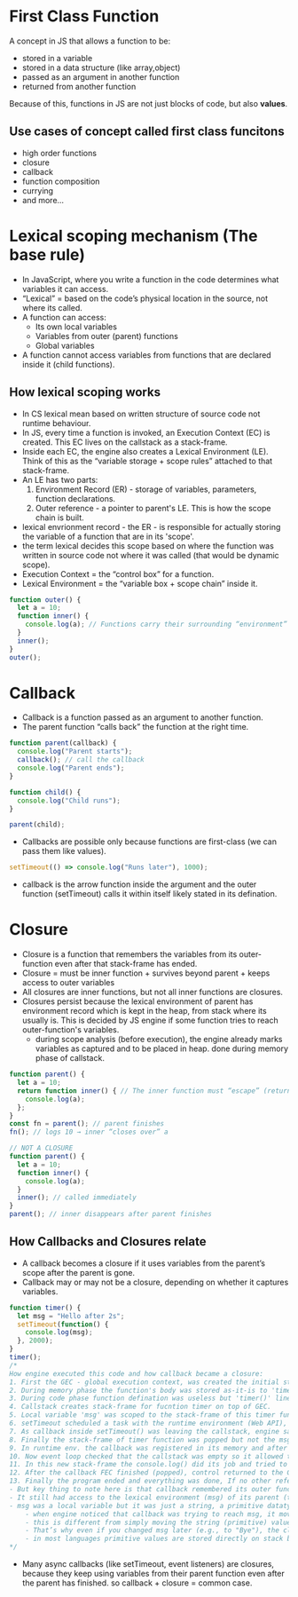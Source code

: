 # First Class Function
A concept in JS that allows a function to be:
- stored in a variable
- stored in a data structure (like array,object)
- passed as an argument in another function
- returned from another function

Because of this, functions in JS are not just blocks of code, but also **values**.

## Use cases of concept called first class funcitons
- high order functions
- closure
- callback
- function composition
- currying
- and more...

# Lexical scoping mechanism (The base rule)
- In JavaScript, where you write a function in the code determines what variables it can access.
- “Lexical” = based on the code’s physical location in the source, not where its called.
- A function can access:
    - Its own local variables
    - Variables from outer (parent) functions
    - Global variables
- A function cannot access variables from functions that are declared inside it (child functions).

## How lexical scoping works
- In CS lexical mean based on written structure of source code not runtime behaviour.
- In JS, every time a function is invoked, an Execution Context (EC) is created. This EC lives on the callstack as a stack-frame.
- Inside each EC, the engine also creates a Lexical Environment (LE). Think of this as the “variable storage + scope rules” attached to that stack-frame.
- An LE has two parts:
    1. Environment Record (ER) - storage of variables, parameters, function declarations.
    2. Outer reference - a pointer to parent's LE. This is how the scope chain is built.
- lexical envrionment record - the ER - is responsible for actually storing the variable of a function that are in its 'scope'.
- the term lexical decides this scope based on where the function was written in source code not where it was called (that would be dynamic scope).
- Execution Context = the “control box” for a function.
- Lexical Environment = the “variable box + scope chain” inside it.

```js
function outer() {
  let a = 10;
  function inner() {
    console.log(a); // Functions carry their surrounding “environment” (scope) based on where they are written, not from where they are called.
  }
  inner();
}
outer();
```

# Callback
- Callback is a function passed as an argument to another function.
- The parent function “calls back” the function at the right time.
```js
function parent(callback) {
  console.log("Parent starts");
  callback(); // call the callback
  console.log("Parent ends");
}

function child() {
  console.log("Child runs");
}

parent(child);
```
- Callbacks are possible only because functions are first-class (we can pass them like values).
```js
setTimeout(() => console.log("Runs later"), 1000);
```
- callback is the arrow function inside the argument and the outer function (setTimeout) calls it within itself likely stated in its defination.

# Closure
- Closure is a function that remembers the variables from its outer-function even after that stack-frame has ended.
- Closure = must be inner function + survives beyond parent + keeps access to outer variables
- All closures are inner functions, but not all inner functions are closures.
- Closures persist because the lexical environment of parent has environment record which is kept in the heap, from stack where its usually is. This is decided by JS engine if some function tries to reach outer-function's variables.
    - during scope analysis (before execution), the engine already marks variables as captured and to be placed in heap. done during memory phase of callstack.
```js
function parent() {
  let a = 10;
  return function inner() { // The inner function must “escape” (returned or passed out), so it outlives the parent.
    console.log(a);
  };
}
const fn = parent(); // parent finishes
fn(); // logs 10 → inner “closes over” a
```
```js
// NOT A CLOSURE
function parent() {
  let a = 10;
  function inner() {
    console.log(a);
  }
  inner(); // called immediately
}
parent(); // inner disappears after parent finishes
```
## How Callbacks and Closures relate
- A callback becomes a closure if it uses variables from the parent’s scope after the parent is gone.
- Callback may or may not be a closure, depending on whether it captures variables.
```js
function timer() {
  let msg = "Hello after 2s";
  setTimeout(function() {
    console.log(msg);
  }, 2000);
}
timer();
/*
How engine executed this code and how callback became a closure:
1. First the GEC - global execution context, was created the initial stack-frame for the whole program.
2. During memory phase the function's body was stored as-it-is to 'timer' variable. 
3. During code phase function defination was useless but 'timer()' line was important as now the stack-frame is under execution.
4. Callstack creates stack-frame for fucntion timer on top of GEC.
5. Local variable 'msg' was scoped to the stack-frame of this timer function (FEC - function execution context).
6. setTimeout scheduled a task with the runtime environment (Web API), then immediately returned control to the JS engine. Time-taking and blocking work was handed-off to runtime environment along with 2s timer. This was it prevented the js-thread from being blocked to perform this time-consuming task.
7. As callback inside setTimeout() was leaving the callstack, engine said store the 'msg' to heap for long-term as callback is trying to reach it (entire lexical environment record was retained in heap by the engine as it needed to outlive the FEC of parent function because the callback referenced it). Now 'msg' was no longer attached to its function's stack-frame.
8. Finally the stack-frame of timer function was popped but not the msg variable and its data in it.
9. In runtime env. the callback was registered in its memory and after the internal clock of 2 seconds ran out it was sent to MacroTask Queue.
10. Now event loop checked that the callstack was empty so it allowed the callback from Queue to enter to make a new stack-frame for execution on top of the GEC (GEC remains alive and running for the async callback that is remaining).
11. In this new stack-frame the console.log() did its job and tried to access 'msg' variable which it got from heap.
12. After the callback FEC finished (popped), control returned to the GEC. The GEC itself is popped only when the program ends and the event loop has no more work.
13. Finally the program ended and everything was done, If no other references to msg, garbage collector may now clean it.
- But key thing to note here is that callback remembered its outer function's variable even when its stack-frame (execution context) was gone. This is the defination of closure. So the callback became a closure also.
- It still had access to the lexical environment (msg) of its parent (timer) after the parent’s execution context was gone.
- msg was a local variable but it was just a string, a primitive datatype. so it was stored in stack directly not heap.
    - when engine noticed that callback was trying to reach msg, it moved whole lexical environment record of it to heap.
    - this is different from simply moving the string (primitive) value because, record also has the binding (assignment of value to variable).
    - That’s why even if you changed msg later (e.g., to "Bye"), the closure would still see the latest value, because it still points to the binding, not a frozen copy.
    - in most languages primitive values are stored directly on stack but in JS primitive values are stored in the variable’s environment record. That environment record itself is managed in the call stack (inside the execution context).
*/
```
- Many async callbacks (like setTimeout, event listeners) are closures, because they keep using variables from their parent function even after the parent has finished. so callback + closure = common case.